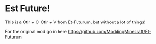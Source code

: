 # Est Future!

This is a Ctlr + C, Ctlr + V from Et-Futurum, but without a lot of things!

For the original mod go in here https://github.com/ModdingMinecraft/Et-Futurum
